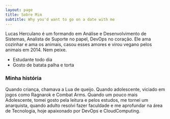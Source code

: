 ```yaml
---
layout: page
title: Sobre Mim
subtitle: Why you'd want to go on a date with me
---
```


Lucas Herculano é um formando em Análise e Desenvolvimento de Sistemas, Analista de Suporte no papel, DevOps no coração. Ele ama cozinhar e ama os animais, casou esses amores e virou vegano pelos animais em 2014. Nem peixe.

- Estudante todo dia
- Gosto de batata palha e torta



### Minha história

Quando criança, chamava a Lua de queijo. Quando adolescente, viciado em jogos como Ragnarok e Combat Arms. Quando um pouco mais Adolescente, tomei gosto pela leitura e pelos estudos, me tornei um anarquista, quando adulto resolvi fazer faculdade e me aprofundar na área de Tecnologia, hoje apaixonado por DevOps e CloudComputing. 
